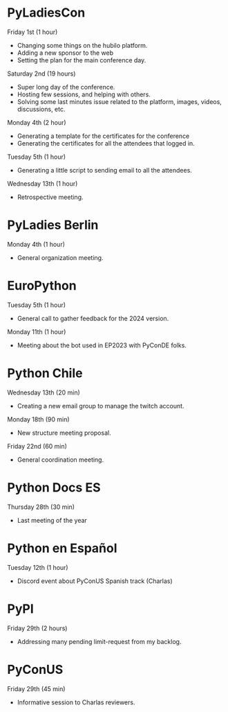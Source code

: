 # PyLadiesCon

Friday 1st (1 hour)

* Changing some things on the hubilo platform.
* Adding a new sponsor to the web
* Setting the plan for the main conference day.

Saturday 2nd (19 hours)

* Super long day of the conference.
* Hosting few sessions, and helping with others.
* Solving some last minutes issue related to the platform,
  images, videos, discussions, etc.

Monday 4th (2 hour)

* Generating a template for the certificates for the conference
* Generating the certificates
  for all the attendees that logged in.

Tuesday 5th (1 hour)

* Generating a little script to sending email to all the attendees.

Wednesday 13th (1 hour)

* Retrospective meeting.

# PyLadies Berlin

Monday 4th (1 hour)

* General organization meeting.

# EuroPython

Tuesday 5th (1 hour)

* General call to gather feedback for the 2024 version.

Monday 11th (1 hour)

* Meeting about the bot used in EP2023 with PyConDE folks.

# Python Chile

Wednesday 13th (20 min)

* Creating a new email group to manage the twitch account.

Monday 18th (90 min)

* New structure meeting proposal.

Friday 22nd (60 min)

* General coordination meeting.

# Python Docs ES

Thursday 28th (30 min)

* Last meeting of the year

# Python en Español

Tuesday 12th (1 hour)

* Discord event about PyConUS Spanish track (Charlas)

# PyPI

Friday 29th (2 hours)

* Addressing many pending limit-request from my backlog.

# PyConUS

Friday 29th (45 min)

* Informative session to Charlas reviewers.
